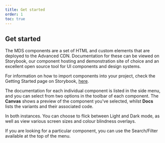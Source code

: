 ```yaml
---
title: Get started
order: 1
toc: true
---
```

## Get started

The MDS components are a set of HTML and custom elements that are deployed to the Advanced CDN. Documentation for these can be viewed on Storybook, our component hosting and demonstration site of choice and an excellent open source tool for UI components and design systems.

For information on how to import components into your project, check the Getting Started page on Storybook, [here](https://refactored-telegram-b90726d9.pages.github.io/release/?path=/docs/getting-started-introduction--page).

The documentation for each individual component is listed in the side menu, and you can select from two options in the toolbar of each component. The **Canvas** shows a preview of the component you've selected, whilst **Docs** lists the variants and their associated code.

In both instances. You can choose to flick between Light and Dark mode, as well as view various screen sizes and colour blindness overlays.

If you are looking for a particular component, you can use the Search/Filter available at the top of the menu.